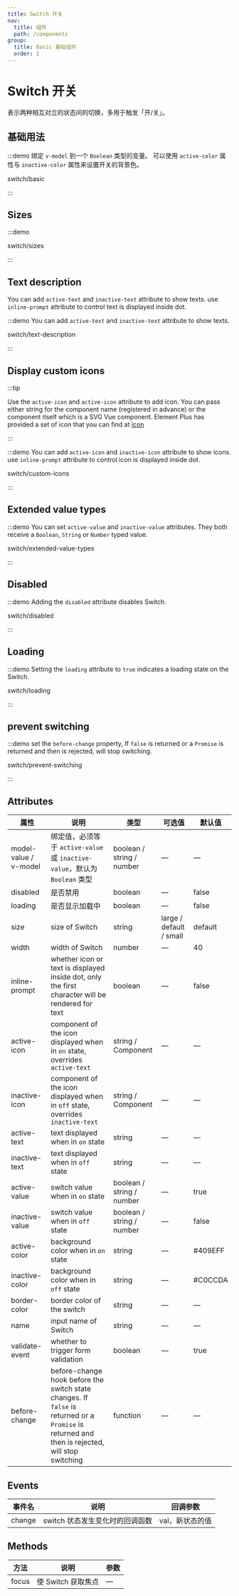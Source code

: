 ```yaml
---
title: Switch 开关
nav:
  title: 组件
  path: /components
group:
  title: Basic 基础组件
  order: 1
---
```

# Switch 开关

表示两种相互对立的状态间的切换，多用于触发「开/关」。

## 基础用法

:::demo 绑定 `v-model` 到一个 `Boolean` 类型的变量。 可以使用 `active-color` 属性与 `inactive-color` 属性来设置开关的背景色。

switch/basic

:::

## Sizes

:::demo

switch/sizes

:::

## Text description

You can add `active-text` and `inactive-text` attribute to show texts. use `inline-prompt` attribute to control text is displayed inside dot.

:::demo You can add `active-text` and `inactive-text` attribute to show texts.

switch/text-description

:::

## Display custom icons

:::tip

Use the `active-icon` and `active-icon` attribute to add icon. You can pass either string for the component name (registered in advance) or the component itself which is a SVG Vue component. Element Plus has provided a set of icon that you can find at [icon](/en-US/component/icon)

:::

:::demo You can add `active-icon` and `inactive-icon` attribute to show icons. use `inline-prompt` attribute to control icon is displayed inside dot.

switch/custom-icons

:::

## Extended value types

:::demo You can set `active-value` and `inactive-value` attributes. They both receive a `Boolean`, `String` or `Number` typed value.

switch/extended-value-types

:::

## Disabled

:::demo Adding the `disabled` attribute disables Switch.

switch/disabled

:::

## Loading

:::demo Setting the `loading` attribute to `true` indicates a loading state on the Switch.

switch/loading

:::

## prevent switching

:::demo set the `before-change` property, If `false` is returned or a `Promise` is returned and then is rejected, will stop switching.

switch/prevent-switching

:::

## Attributes

| 属性                    | 说明                                                                                                                                              | 类型                        | 可选值                     | 默认值     |
| --------------------- | ----------------------------------------------------------------------------------------------------------------------------------------------- | ------------------------- | ----------------------- | ------- |
| model-value / v-model | 绑定值，必须等于 `active-value` 或 `inactive-value`，默认为 `Boolean` 类型                                                                                     | boolean / string / number | —                       | —       |
| disabled              | 是否禁用                                                                                                                                            | boolean                   | —                       | false   |
| loading               | 是否显示加载中                                                                                                                                         | boolean                   | —                       | false   |
| size                  | size of Switch                                                                                                                                  | string                    | large / default / small | default |
| width                 | width of Switch                                                                                                                                 | number                    | —                       | 40      |
| inline-prompt         | whether icon or text is displayed inside dot, only the first character will be rendered for text                                                | boolean                   | —                       | false   |
| active-icon           | component of the icon displayed when in `on` state, overrides `active-text`                                                                     | string / Component        | —                       | —       |
| inactive-icon         | component of the icon displayed when in `off` state, overrides `inactive-text`                                                                  | string / Component        | —                       | —       |
| active-text           | text displayed when in `on` state                                                                                                               | string                    | —                       | —       |
| inactive-text         | text displayed when in `off` state                                                                                                              | string                    | —                       | —       |
| active-value          | switch value when in `on` state                                                                                                                 | boolean / string / number | —                       | true    |
| inactive-value        | switch value when in `off` state                                                                                                                | boolean / string / number | —                       | false   |
| active-color          | background color when in `on` state                                                                                                             | string                    | —                       | #409EFF |
| inactive-color        | background color when in `off` state                                                                                                            | string                    | —                       | #C0CCDA |
| border-color          | border color of the switch                                                                                                                      | string                    | —                       | —       |
| name                  | input name of Switch                                                                                                                            | string                    | —                       | —       |
| validate-event        | whether to trigger form validation                                                                                                              | boolean                   | —                       | true    |
| before-change         | before-change hook before the switch state changes. If `false` is returned or a `Promise` is returned and then is rejected, will stop switching | function                  | —                       | —       |

## Events

| 事件名    | 说明                  | 回调参数      |
| ------ | ------------------- | --------- |
| change | switch 状态发生变化时的回调函数 | val，新状态的值 |

## Methods

| 方法    | 说明            | 参数 |
| ----- | ------------- | -- |
| focus | 使 Switch 获取焦点 | —  |
